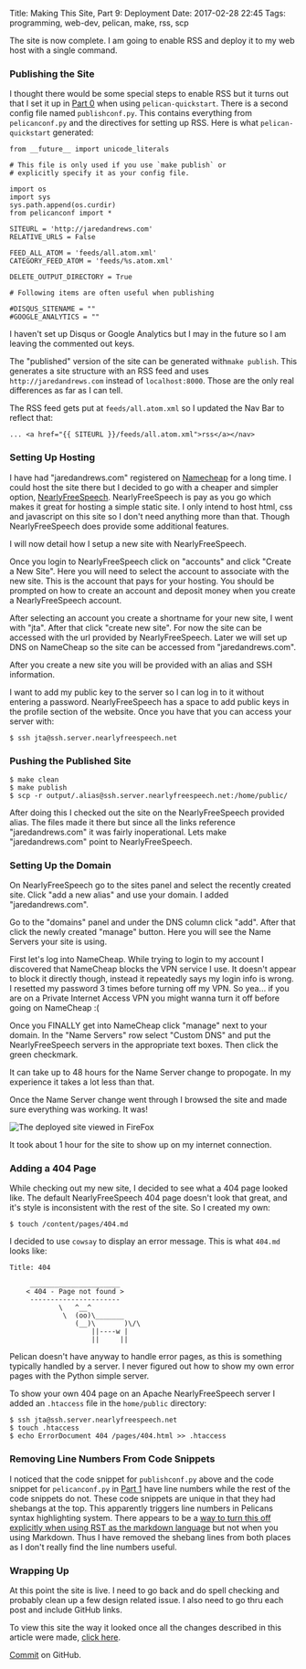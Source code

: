 Title: Making This Site, Part 9: Deployment 
Date: 2017-02-28 22:45 
Tags: programming, web-dev, pelican, make, rss, scp

The site is now complete. I am going to enable RSS and deploy it to my
web host with a single command.

### Publishing the Site

I thought there would be some special steps to enable RSS but it turns
out that I set it up in [Part 0](/making-this-site-part-0-setup.html)
when using `pelican-quickstart`. There is a second config file named
`publishconf.py`. This contains everything from `pelicanconf.py` and
the directives for setting up RSS. Here is what `pelican-quickstart`
generated:

    from __future__ import unicode_literals
    
    # This file is only used if you use `make publish` or
    # explicitly specify it as your config file.
    
    import os
    import sys
    sys.path.append(os.curdir)
    from pelicanconf import *
    
    SITEURL = 'http://jaredandrews.com'
    RELATIVE_URLS = False
    
    FEED_ALL_ATOM = 'feeds/all.atom.xml'
    CATEGORY_FEED_ATOM = 'feeds/%s.atom.xml'
    
    DELETE_OUTPUT_DIRECTORY = True
    
    # Following items are often useful when publishing
    
    #DISQUS_SITENAME = ""
    #GOOGLE_ANALYTICS = ""

I haven't set up Disqus or Google Analytics but I may in the future so
I am leaving the commented out keys.

The "published" version of the site can be generated with`make
publish`. This generates a site structure with an RSS feed and uses
`http://jaredandrews.com` instead of `localhost:8000`. Those are the
only real differences as far as I can tell.

The RSS feed gets put at `feeds/all.atom.xml` so I updated the Nav Bar to reflect that:

    ... <a href="{{ SITEURL }}/feeds/all.atom.xml">rss</a></nav>

### Setting Up Hosting

I have had "jaredandrews.com" registered on
[Namecheap](http://namecheap.com/) for a long time. I could host the
site there but I decided to go with a cheaper and simpler option,
[NearlyFreeSpeech](https://www.nearlyfreespeech.net/). NearlyFreeSpeech
is pay as you go which makes it great for hosting a simple static
site. I only intend to host html, css and javascript on this site so I
don't need anything more than that. Though NearlyFreeSpeech does
provide some additional features.

I will now detail how I setup a new site with NearlyFreeSpeech.

Once you login to NearlyFreeSpeech click on "accounts" and click
"Create a New Site". Here you will need to select the account to
associate with the new site. This is the account that pays for your
hosting. You should be prompted on how to create an account and
deposit money when you create a NearlyFreeSpeech account.

After selecting an account you create a shortname for your new site, I
went with "jta". After that click "create new site". For now the site
can be accessed with the url provided by NearlyFreeSpeech. Later we
will set up DNS on NameCheap so the site can be accessed from
"jaredandrews.com".

After you create a new site you will be provided with an alias and SSH
information.

I want to add my public key to the server so I can log in to it
without entering a password. NearlyFreeSpeech has a space to add
public keys in the profile section of the website. Once you have that
you can access your server with:

	$ ssh jta@ssh.server.nearlyfreespeech.net

### Pushing the Published Site

    $ make clean
    $ make publish
	$ scp -r output/.alias@ssh.server.nearlyfreespeech.net:/home/public/

After doing this I checked out the site on the NearlyFreeSpeech
provided alias. The files made it there but since all the links
reference "jaredandrews.com" it was fairly inoperational. Lets make
"jaredandrews.com" point to NearlyFreeSpeech.


### Setting Up the Domain

On NearlyFreeSpeech go to the sites panel and select the recently
created site. Click "add a new alias" and use your domain. I added
"jaredandrews.com".

Go to the "domains" panel and under the DNS column click "add". After
that click the newly created "manage" button. Here you will see the
Name Servers your site is using.

First let's log into NameCheap. While trying to login to my account I
discovered that NameCheap blocks the VPN service I use. It doesn't
appear to block it directly though, instead it repeatedly says my
login info is wrong. I resetted my password 3 times before turning off
my VPN. So yea... if you are on a Private Internet Access VPN you
might wanna turn it off before going on NameCheap :(

Once you FINALLY get into NameCheap click "manage" next to your
domain. In the "Name Servers" row select "Custom DNS" and put the
NearlyFreeSpeech servers in the appropriate text boxes. Then click the
green checkmark.

It can take up to 48 hours for the Name Server change to propogate. In
my experience it takes a lot less than that.

Once the Name Server change went through I browsed the site and made
sure everything was working. It was!

![The deployed site viewed in FireFox](/images/deployed_site.png)

It took about 1 hour for the site to show up on my internet connection.

### Adding a 404 Page

While checking out my new site, I decided to see what a 404 page
looked like. The default NearlyFreeSpeech 404 page doesn't look that
great, and it's style is inconsistent with the rest of the site. So I
created my own:

    $ touch /content/pages/404.md

I decided to use `cowsay` to display an error message. This is what
`404.md` looks like:

    Title: 404

         ______________________
        < 404 - Page not found >
         ----------------------
                \   ^__^
                 \  (oo)\_______
                    (__)\       )\/\
                        ||----w |
                        ||     ||

Pelican doesn't have anyway to handle error pages, as this is
something typically handled by a server. I never figured out how to
show my own error pages with the Python simple server.

To show your own 404 page on an Apache NearlyFreeSpeech server I
added an `.htaccess` file in the `home/public` directory:

    $ ssh jta@ssh.server.nearlyfreespeech.net
    $ touch .htaccess
	$ echo ErrorDocument 404 /pages/404.html >> .htaccess

### Removing Line Numbers From Code Snippets

I noticed that the code snippet for `publishconf.py` above
and the code snippet for `pelicanconf.py` in
[Part 1](/making-this-site-part-1-base-template.html) have line
numbers while the rest of the code snippets do not. These code
snippets are unique in that they had shebangs at the top. This
apparently triggers line numbers in Pelicans syntax highlighting
system. There appears to be a
[way to turn this off explicitly when using RST as the markdown language](http://docs.getpelican.com/en/stable/content.html?highlight=syntax%20highlighting#syntax-highlighting)
but not when you using Markdown. Thus I have removed the shebang lines
from both places as I don't really find the line numbers useful.

### Wrapping Up

At this point the site is live. I need to go back and do spell
checking and probably clean up a few design related issue. I also need
to go thru each post and include GitHub links.

To view this site the way it looked once all the changes described in this article were made, [click here](/making-this-site-rendered/09).

[Commit](https://github.com/jaredandrews/jaredandrewsdotcom_makingof/commit/8a75c211e634dfab6c7568a5411a69e27c59b133) on GitHub.
